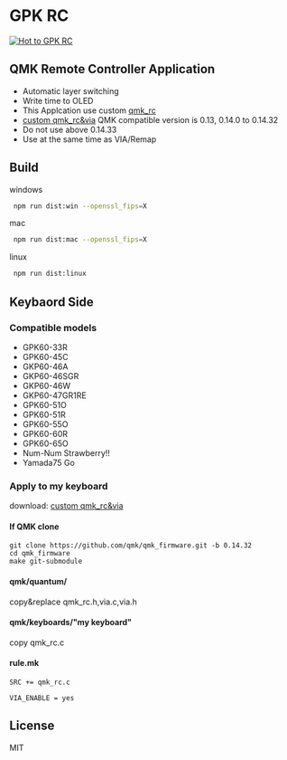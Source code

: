 # GPK RC
[![Hot to GPK RC](https://github.com/darakuneko/gpk_rc/raw/main/img/how_to_use_gpk_rc.gif)](https://youtu.be/g3gRi1g3p_s)

## QMK Remote Controller Application

- Automatic layer switching
- Write time to OLED
- This Applcation use custom [qmk_rc](https://github.com/mmalecki/qmk_rc)
- [custom qmk_rc&via](https://github.com/darakuneko/keyboard/tree/main/qmk/custom_qmkrc) QMK compatible
  version is 0.13, 0.14.0 to 0.14.32
- Do not use above 0.14.33  
- Use at the same time as VIA/Remap

## Build

windows

```sh
 npm run dist:win --openssl_fips=X
```

mac

```sh
 npm run dist:mac --openssl_fips=X
```

linux

```sh
 npm run dist:linux
```

## Keybaord Side

### Compatible models
- GPK60-33R
- GPK60-45C
- GKP60-46A
- GKP60-46SGR
- GKP60-46W
- GKP60-47GR1RE
- GPK60-51O
- GPK60-51R
- GPK60-55O
- GPK60-60R
- GPK60-65O
- Num-Num Strawberry!!
- Yamada75 Go

### Apply to my keyboard

download: [custom qmk_rc&via](https://github.com/darakuneko/keyboard/raw/main/qmk/custom_qmkrc.zip)

#### If QMK clone

```
git clone https://github.com/qmk/qmk_firmware.git -b 0.14.32
cd qmk_firmware
make git-submodule
```

#### qmk/quantum/

copy&replace qmk_rc.h,via.c,via.h

#### qmk/keyboards/"my keyboard"

copy qmk_rc.c

#### rule.mk

```SRC += qmk_rc.c```

```VIA_ENABLE = yes```

  
## License

MIT
